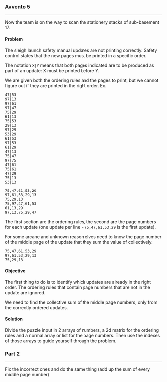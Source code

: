 ### Avvento 5
---
Now the team is on the way to scan the stationery stacks of sub-basement 17.
#### Problem
The sleigh launch safety manual updates are not printing correctly. Safety control states that the new pages must be printed in a specific order. 

The notation `X|Y` means that both pages indicated are to be produced as part of an update: X must be printed before Y.

We are given both the ordering rules and the pages to print, but we cannot figure out if they are printed in the right order.
Ex.

```
47|53
97|13
97|61
97|47
75|29
61|13
75|53
29|13
97|29
53|29
61|53
97|53
61|29
47|13
75|47
97|75
47|61
75|61
47|29
75|13
53|13

75,47,61,53,29
97,61,53,29,13
75,29,13
75,97,47,61,53
61,13,29
97,13,75,29,47
```

The first section are the ordering rules, the second are the page numbers for each update (one update per line - `75,47,61,53,29` is the first update).

For some arcane and unknown reason elves need to know the page number of the middle page of the update that they sum the value of collectively.

```
75,47,61,53,29
97,61,53,29,13
75,29,13
```

#### Objective
The first thing to do is to identify which updates are already in the right order. The ordering rules that contain page numbers that are not in the update are ignored.

We need to find the collective sum of the middle page numbers, only from the correctly ordered updates.
#### Solution
Divide the puzzle input in 2 arrays of numbers, a 2d matrix for the ordering rules and a normal array or list for the page numbers. Then use the indexes of those arrays to guide yourself through the problem.
### Part 2
---
Fix the incorrect ones and do the same thing (add up the sum of every middle page number)